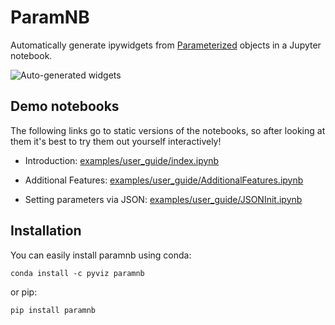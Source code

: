 # ParamNB

Automatically generate ipywidgets from
[Parameterized](https://github.com/ioam/param) objects in a Jupyter
notebook.

![Auto-generated
 widgets](https://github.com/ioam/paramnb/blob/master/examples/user_guide/images/intro.gif)


## Demo notebooks

The following links go to static versions of the notebooks, so after
looking at them it's best to try them out yourself interactively!

  * Introduction: [examples/user_guide/index.ipynb](http://nbviewer.jupyter.org/urls/notebooks.anaconda.org/cball/ioam-paramnb-index/download?version=)

  * Additional Features: [examples/user_guide/AdditionalFeatures.ipynb](http://nbviewer.jupyter.org/urls/notebooks.anaconda.org/cball/ioam-paramnb-additionalfeatures/download?version=)

  * Setting parameters via JSON: [examples/user_guide/JSONInit.ipynb](http://nbviewer.jupyter.org/urls/notebooks.anaconda.org/cball/ioam-paramnb-jsoninit/download?version=)


## Installation

You can easily install paramnb using conda:

```
conda install -c pyviz paramnb
```

or pip:

```
pip install paramnb
```
